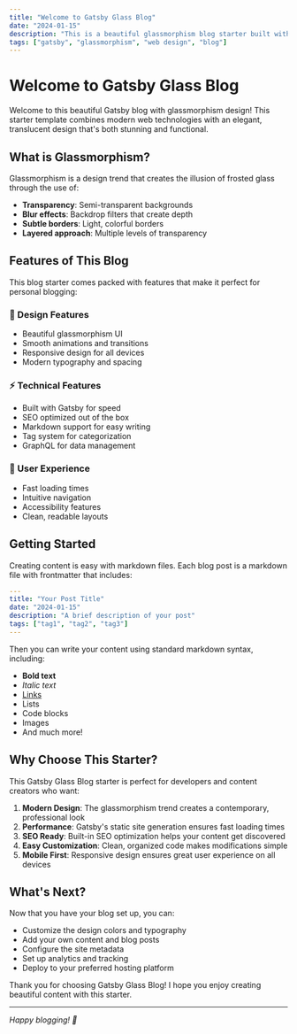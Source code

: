 ```yaml
---
title: "Welcome to Gatsby Glass Blog"
date: "2024-01-15"
description: "This is a beautiful glassmorphism blog starter built with Gatsby. Discover the features and design philosophy behind this modern blog."
tags: ["gatsby", "glassmorphism", "web design", "blog"]
---
```


# Welcome to Gatsby Glass Blog

Welcome to this beautiful Gatsby blog with glassmorphism design! This starter template combines modern web technologies with an elegant, translucent design that's both stunning and functional.

## What is Glassmorphism?

Glassmorphism is a design trend that creates the illusion of frosted glass through the use of:

- **Transparency**: Semi-transparent backgrounds
- **Blur effects**: Backdrop filters that create depth
- **Subtle borders**: Light, colorful borders
- **Layered approach**: Multiple levels of transparency

## Features of This Blog

This blog starter comes packed with features that make it perfect for personal blogging:

### 🎨 Design Features
- Beautiful glassmorphism UI
- Smooth animations and transitions
- Responsive design for all devices
- Modern typography and spacing

### ⚡ Technical Features
- Built with Gatsby for speed
- SEO optimized out of the box
- Markdown support for easy writing
- Tag system for categorization
- GraphQL for data management

### 📱 User Experience
- Fast loading times
- Intuitive navigation
- Accessibility features
- Clean, readable layouts

## Getting Started

Creating content is easy with markdown files. Each blog post is a markdown file with frontmatter that includes:

```yaml
---
title: "Your Post Title"
date: "2024-01-15"
description: "A brief description of your post"
tags: ["tag1", "tag2", "tag3"]
---
```

Then you can write your content using standard markdown syntax, including:

- **Bold text**
- *Italic text*
- [Links](https://example.com)
- Lists
- Code blocks
- Images
- And much more!

## Why Choose This Starter?

This Gatsby Glass Blog starter is perfect for developers and content creators who want:

1. **Modern Design**: The glassmorphism trend creates a contemporary, professional look
2. **Performance**: Gatsby's static site generation ensures fast loading times
3. **SEO Ready**: Built-in SEO optimization helps your content get discovered
4. **Easy Customization**: Clean, organized code makes modifications simple
5. **Mobile First**: Responsive design ensures great user experience on all devices

## What's Next?

Now that you have your blog set up, you can:

- Customize the design colors and typography
- Add your own content and blog posts
- Configure the site metadata
- Set up analytics and tracking
- Deploy to your preferred hosting platform

Thank you for choosing Gatsby Glass Blog! I hope you enjoy creating beautiful content with this starter.

---

*Happy blogging! 🎉*